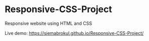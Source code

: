 # Responsive-CSS-Project

Responsive website using HTML and CSS


Live demo: https://siemabrokul.github.io/Responsive-CSS-Project/
